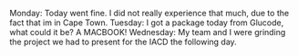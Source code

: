 Monday: Today went fine. I did not really experience that much, due to the fact that im in Cape Town.
Tuesday: I got a package today from Glucode, what could it be? A MACBOOK!
Wednesday: My team and I were grinding the project we had to present for the IACD the following day.

